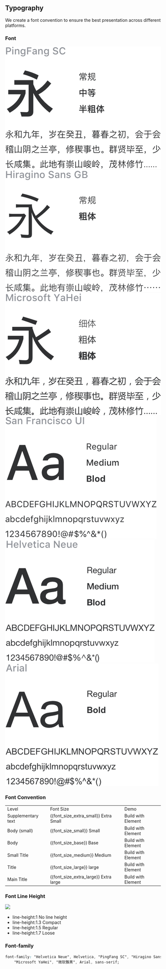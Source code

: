 <script>
  import bus from '../../bus';
  import { ACTION_USER_CONFIG_UPDATE } from '../../components/theme/constant.js';
  const varMap = [
    '$--font-size-extra-large',
    '$--font-size-large',
    '$--font-size-medium',
    '$--font-size-base',
    '$--font-size-small',
    '$--font-size-extra-small'
  ];
  const original = {
    'font_size_extra_large': '20px',
    'font_size_large': '18px',
    'font_size_medium': '16px',
    'font_size_base': '14px',
    'font_size_small': '13px',
    'font_size_extra_small': '12px'
  }
  export default {
    created() {
      bus.$on(ACTION_USER_CONFIG_UPDATE, this.setGlobal);
    },
    mounted() {
      this.setGlobal();
    },
    methods: {
      tintColor(color, tint) {
        return tintColor(color, tint);
      },
      setGlobal() {
        if (window.userThemeConfig) {
          this.global = window.userThemeConfig.global;
        }
      }
    },
    data() {
      return {
        global: {},
        'font_size_extra_large': '',
        'font_size_large': '',
        'font_size_medium': '',
        'font_size_base': '',
        'font_size_small': '',
        'font_size_extra_small': ''
      }
    },
    watch: {
      global: {
        immediate: true,
        handler(value) {
          varMap.forEach((v) => {
            const key = v.replace('$--', '').replace(/-/g, '_')
            if (value[v]) {
              this[key] = value[v]
            } else {
              this[key] = original[key]
            }
          });
        }
      }
    },
  }
</script>

## Typography

We create a font convention to ensure the best presentation across different platforms.

### Font

<div class="demo-term-box">
<img src="../../assets/images/term-pingfang.png" alt="">
<img src="../../assets/images/term-hiragino.png" alt="">
<img src="../../assets/images/term-microsoft.png" alt="">
<img src="../../assets/images/term-sf.png" alt="">
<img src="../../assets/images/term-helvetica.png" alt="">
<img src="../../assets/images/term-arial.png" alt="">
</div>

### Font Convention

<table class="demo-typo-size">
  <tbody>
  <tr
    >
      <td>Level</td>
      <td>Font Size</td>
      <td class="color-dark-light">Demo</td>
    </tr>
    <tr
    :style="{ fontSize: font_size_extra_small }"
    >
      <td>Supplementary text</td>
      <td class="color-dark-light">{{font_size_extra_small}} Extra Small</td>
      <td>Build with Element</td>
    </tr>
    <tr
    :style="{ fontSize: font_size_small }"
    >
      <td>Body (small)</td>
      <td class="color-dark-light">{{font_size_small}} Small</td>
      <td>Build with Element</td>
    </tr>
    <tr
    :style="{ fontSize: font_size_base }"
    >
      <td>Body</td>
      <td class="color-dark-light">{{font_size_base}} Base</td>
      <td>Build with Element</td>
    </tr>
    <tr
    :style="{ fontSize: font_size_medium }"
    >
      <td >Small Title</td>
      <td class="color-dark-light">{{font_size_medium}} Medium</td>
      <td>Build with Element</td>
    </tr>
    <tr
    :style="{ fontSize: font_size_large }"
    >
      <td>Title</td>
      <td class="color-dark-light">{{font_size_large}} large</td>
      <td>Build with Element</td>
    </tr>
    <tr
    :style="{ fontSize: font_size_extra_large }"
    >
      <td>Main Title</td>
      <td class="color-dark-light">{{font_size_extra_large}} Extra large</td>
      <td>Build with Element</td>
    </tr>
  </tbody>
</table>

### Font Line Height

<div>
<img class="lineH-left" src="~examples/assets/images/typography.png" />
<ul class="lineH-right">
<li>line-height:1 <span>No line height</span></li>
<li>line-height:1.3 <span>Compact</span></li>
<li>line-height:1.5 <span>Regular</span></li>
<li>line-height:1.7 <span>Loose</span></li>
</ul>
</div>

### Font-family

```css
font-family: "Helvetica Neue", Helvetica, "PingFang SC", "Hiragino Sans GB",
	"Microsoft YaHei", "微软雅黑", Arial, sans-serif;
```
